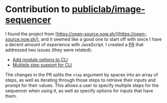 # Contribution to [publiclab/image-sequencer](https://github.com/publiclab/image-sequencer)

I found the project from [https://open-source.now.sh/](https://open-source.now.sh/), and it seemed like a good one to start off with since I have a decent amount of experience with JavaScript. I created a [PR](https://github.com/publiclab/image-sequencer/pull/102) that addressed two issues (they were related):

- [Add module options to CLI](https://github.com/publiclab/image-sequencer/issues/97)
- [Multiple step support for CLI](https://github.com/publiclab/image-sequencer/issues/100)

The changes in the PR splits the `step` argument by spaces into an array of steps, as well as iterating through those steps to retrieve their inputs and prompt for their values. This allows a user to specify multiple steps for the sequencer when using it, as well as specify options for inputs that have them.
